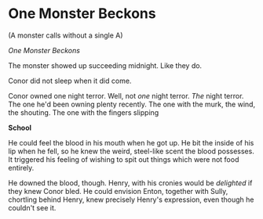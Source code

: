 # One Monster Beckons
(A monster calls without a single A)

*One Monster Beckons*

The monster showed up succeeding midnight. Like they do.

Conor did not sleep when it did come.

Conor owned one night terror. Well, not *one* night terror. *The* night terror. The one he'd been owning plenty recently. The one with the murk, the wind, the shouting. The one with the fingers slipping




**School**

He could feel the blood in his mouth when he got up. He bit the inside of his lip when he fell, so he knew the weird, steel-like scent the blood possesses. It triggered his feeling of wishing to spit out things which were not food entirely.

He downed the blood, though. Henry, with his cronies would be _delighted_ if they knew Conor bled. He could envision Enton, together with Sully, chortling behind Henry, knew precisely Henry's expression, even though he couldn't see it. 
